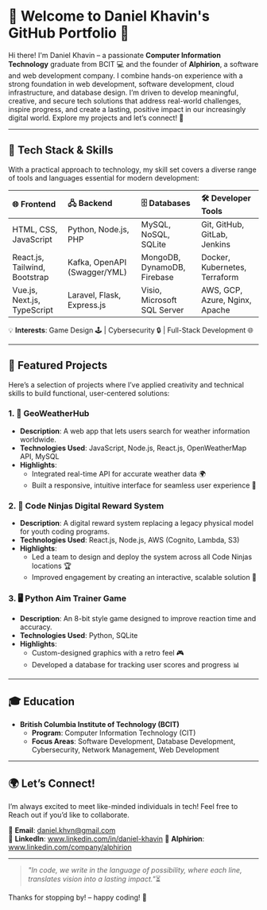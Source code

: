 # 🌱 Welcome to Daniel Khavin's GitHub Portfolio 🌿

Hi there! I'm Daniel Khavin – a passionate **Computer Information Technology** graduate from BCIT 💻 and the founder of **Alphirion**, a software and web development company. I combine hands-on experience with a strong foundation in web development, software development, cloud infrastructure, and database design. I’m driven to develop meaningful, creative, and secure tech solutions that address real-world challenges, inspire progress, and create a lasting, positive impact in our increasingly digital world. Explore my projects and let’s connect! 👋

---

## 🧰 Tech Stack & Skills

With a practical approach to technology, my skill set covers a diverse range of tools and languages essential for modern development:

| 🌐 **Frontend** | 🖧 **Backend** | 🗄️ **Databases** | 🛠️ **Developer Tools** |
|:---|:---|:---|:---|
| HTML, CSS, JavaScript | Python, Node.js, PHP | MySQL, NoSQL, SQLite | Git, GitHub, GitLab, Jenkins |
| React.js, Tailwind, Bootstrap | Kafka, OpenAPI (Swagger/YML) | MongoDB, DynamoDB, Firebase | Docker, Kubernetes, Terraform |
| Vue.js, Next.js, TypeScript | Laravel, Flask, Express.js | Visio, Microsoft SQL Server | AWS, GCP, Azure, Nginx, Apache |

💡 **Interests**: Game Design 🕹️ | Cybersecurity 🔒 | Full-Stack Development 🌐

---

## 🧱 Featured Projects

Here’s a selection of projects where I’ve applied creativity and technical skills to build functional, user-centered solutions:

### 1. 📂 **GeoWeatherHub**
   - **Description**: A web app that lets users search for weather information worldwide.
   - **Technologies Used**: JavaScript, Node.js, React.js, OpenWeatherMap API, MySQL
   - **Highlights**:
     - Integrated real-time API for accurate weather data 🌍
     - Built a responsive, intuitive interface for seamless user experience 📱

### 2. 🥇 **Code Ninjas Digital Reward System**
   - **Description**: A digital reward system replacing a legacy physical model for youth coding programs.
   - **Technologies Used**: React.js, Node.js, AWS (Cognito, Lambda, S3)
   - **Highlights**:
     - Led a team to design and deploy the system across all Code Ninjas locations 🏆
     - Improved engagement by creating an interactive, scalable solution 🔄

### 3. 🖥️ **Python Aim Trainer Game**
   - **Description**: An 8-bit style game designed to improve reaction time and accuracy.
   - **Technologies Used**: Python, SQLite
   - **Highlights**:
     - Custom-designed graphics with a retro feel 🎮
     - Developed a database for tracking user scores and progress 📊

---

## 🎓 Education
- **British Columbia Institute of Technology (BCIT)** 
  - **Program**: Computer Information Technology (CIT)
  - **Focus Areas**: Software Development, Database Development, Cybersecurity, Network Management, Web Development

---

## 🌍 Let’s Connect!
I’m always excited to meet like-minded individuals in tech! Feel free to Reach out if you’d like to collaborate.

📧 **Email**: daniel.khvn@gmail.com  
💼 **LinkedIn**: www.linkedin.com/in/daniel-khavin 
🏢 **Alphirion**: www.linkedin.com/company/alphirion

---

> *"In code, we write in the language of possibility, where each line, translates vision into a lasting impact."*⏳

Thanks for stopping by! – happy coding! 🚀

